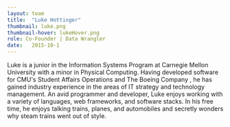 ```yaml
---
layout: team
title:  "Luke Hottinger"
thumbnail: luke.png
thumbnail-hover: lukeHover.png
role: Co-Founder | Data Wrangler
date:   2015-10-1
---
```


Luke is a junior in the Information Systems Program at Carnegie Mellon University with a minor in Physical Computing. Having developed software for CMU's Student Affairs Operations and The Boeing Company <span class="emoji emoji-airplane"></span>, he has gained industry experience in the areas of IT strategy and technology management. An avid programmer and developer, Luke enjoys working with a variety of languages, web frameworks, and software stacks. In his free time, he enjoys talking trains, planes, and automobiles and secretly wonders why steam trains went out of style. <span class="emoji emoji-steamtrain"></span>